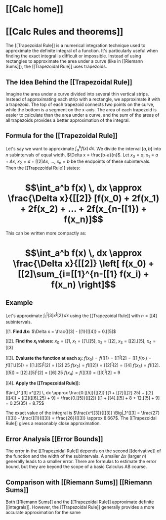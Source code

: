 # [[Calc home]]
# [[Calc Rules and theorems]]
The [[Trapezoidal Rule]] is a numerical integration technique used to approximate the definite integral of a function.  It's particularly useful when finding the exact integral is difficult or impossible.  Instead of using rectangles to approximate the area under a curve (like in [[Riemann Sums]]), the [[Trapezoidal Rule]] uses trapezoids.

## The Idea Behind the [[Trapezoidal Rule]] 
Imagine the area under a curve divided into several thin vertical strips. Instead of approximating each strip with a rectangle, we approximate it with a trapezoid.  The top of each trapezoid connects two points on the curve, while the bottom is a segment on the x-axis. The area of each trapezoid is easier to calculate than the area under a curve, and the sum of the areas of all trapezoids provides a better approximation of the integral.

## Formula for the [[Trapezoidal Rule]] 
Let's say we want to approximate $\int_a^b f(x) \, dx$. We divide the interval $[a, b]$ into $n$ subintervals of equal width, $\Delta x = \frac{b-a}{n}$. Let $x_0 = a$, $x_1 = a + \Delta x$, $x_2 = a + [[2]\Delta x$, ..., $x_n = b$ be the endpoints of these subintervals.  Then the [[Trapezoidal Rule]] states:

# $$\int_a^b f(x) \, dx \approx \frac{\Delta x}{[[2]} [f(x_0) + 2f(x_1) + 2f(x_2) + ... + 2f(x_{n-[[1}) + f(x_n)]$$

This can be written more compactly as:
# $$\int_a^b f(x) \, dx \approx \frac{\Delta x}{[[2]} \left[ f(x_0) + [[2]\sum_{i=[[1}^{n-[[1} f(x_i) + f(x_n) \right]$$

## Example

Let's approximate $\int_1^[[3] x^[[2] \, dx$ using the [[Trapezoidal Rule]] with $n=[[4]$ subintervals.

[[1. **Find $\Delta x$:** $\Delta x = \frac{[[3] - [[1}{[[4]} = 0.[[5]$

[[2]. **Find the $x_i$ values:** $x_0 = [[1$, $x_1 = [[1.[[5]$, $x_2 = [[2]$, $x_3 = [[2].[[5]$, $x_4 = [[3]$

[[3]. **Evaluate the function at each $x_i$:**
   $f(x_0) = f([[1) = [[1^[[2] = [[1$
   $f(x_1) = f([[1.[[5]) = [[1.[[5]^[[2] = [[2].25$
   $f(x_2) = f([[2]) = [[2]^[[2] = [[4]$
   $f(x_3) = f([[2].[[5]) = [[2].[[5]^[[2] = [[6].25$
   $f(x_4) = f([[3]) = [[3]^[[2] = 9$

[[4]. **Apply the [[Trapezoidal Rule]]:**

$\int_1^[[3] x^[[2] \, dx \approx \frac{0.[[5]}{[[2]} [[1 + [[2]([[2].25) + [[2]([[4]) + [[2]([[6].25) + 9] = \frac{0.[[5]}{[[2]} [[1 + [[4].[[5] + 8 + 12.[[5] + 9] = 0.25(35) = 8.75$

The exact value of the integral is $\frac{x^[[3]}{[[3]} \Big|_1^[[3] = \frac{27}{[[3]} - \frac{[[1}{[[3]} = \frac{26}{[[3]} \approx 8.667$.  The [[Trapezoidal Rule]] gives a reasonably close approximation.


## Error Analysis [[Error Bounds]]

The error in the [[Trapezoidal Rule]] depends on the second [[derivative]] of the function and the width of the subintervals. A smaller $\Delta x$ (larger $n$) generally leads to a smaller error.  There are formulas to estimate the error bound, but they are beyond the scope of a basic Calculus AB course.

## Comparison with [[Riemann Sums]] [[Riemann Sums]]

Both [[Riemann Sums]] and the [[Trapezoidal Rule]] approximate definite [[integrals]]. However, the [[Trapezoidal Rule]] generally provides a more accurate approximation for the same